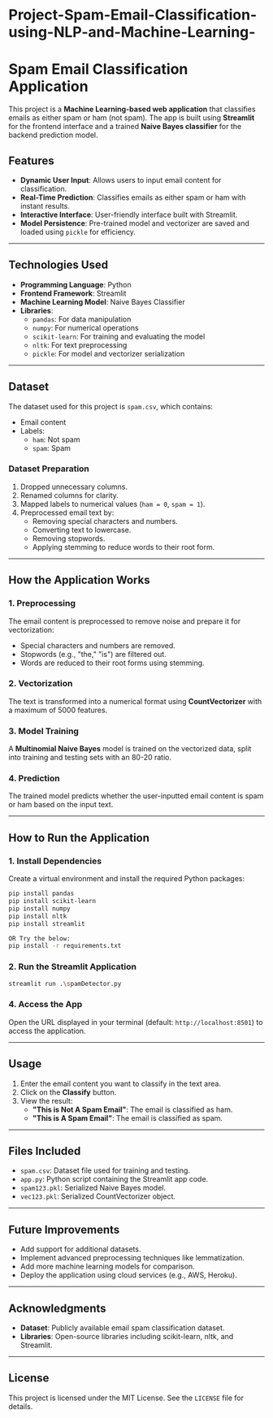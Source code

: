 # Project-Spam-Email-Classification-using-NLP-and-Machine-Learning-
<h1>Spam Email Classification Application</h1>

<p> This project is a <b>Machine Learning-based web application</b> that classifies emails as either spam or ham (not spam). The app is built using <b>Streamlit</b> for the frontend interface and a trained <b>Naive Bayes classifier</b> for the backend prediction model.
</p>


## Features

- **Dynamic User Input**: Allows users to input email content for classification.
- **Real-Time Prediction**: Classifies emails as either spam or ham with instant results.
- **Interactive Interface**: User-friendly interface built with Streamlit.
- **Model Persistence**: Pre-trained model and vectorizer are saved and loaded using `pickle` for efficiency.

---

## Technologies Used

- **Programming Language**: Python
- **Frontend Framework**: Streamlit
- **Machine Learning Model**: Naive Bayes Classifier
- **Libraries**:
  - `pandas`: For data manipulation
  - `numpy`: For numerical operations
  - `scikit-learn`: For training and evaluating the model
  - `nltk`: For text preprocessing
  - `pickle`: For model and vectorizer serialization

---

## Dataset

The dataset used for this project is `spam.csv`, which contains:
- Email content
- Labels:
  - `ham`: Not spam
  - `spam`: Spam

### Dataset Preparation
1. Dropped unnecessary columns.
2. Renamed columns for clarity.
3. Mapped labels to numerical values (`ham = 0`, `spam = 1`).
4. Preprocessed email text by:
   - Removing special characters and numbers.
   - Converting text to lowercase.
   - Removing stopwords.
   - Applying stemming to reduce words to their root form.

---

## How the Application Works

### 1. **Preprocessing**
The email content is preprocessed to remove noise and prepare it for vectorization:
- Special characters and numbers are removed.
- Stopwords (e.g., "the," "is") are filtered out.
- Words are reduced to their root forms using stemming.

### 2. **Vectorization**
The text is transformed into a numerical format using **CountVectorizer** with a maximum of 5000 features.

### 3. **Model Training**
A **Multinomial Naive Bayes** model is trained on the vectorized data, split into training and testing sets with an 80-20 ratio.

### 4. **Prediction**
The trained model predicts whether the user-inputted email content is spam or ham based on the input text.

---

## How to Run the Application

### 1. Install Dependencies
Create a virtual environment and install the required Python packages:
```bash
pip install pandas
pip install scikit-learn
pip install numpy
pip install nltk
pip install streamlit

OR Try the below:
pip install -r requirements.txt

```

### 2. Run the Streamlit Application
```bash
streamlit run .\spamDetector.py
```

### 4. Access the App
Open the URL displayed in your terminal (default: `http://localhost:8501`) to access the application.

---

## Usage

1. Enter the email content you want to classify in the text area.
2. Click on the **Classify** button.
3. View the result:
   - **"This is Not A Spam Email"**: The email is classified as ham.
   - **"This is A Spam Email"**: The email is classified as spam.

---

## Files Included

- `spam.csv`: Dataset file used for training and testing.
- `app.py`: Python script containing the Streamlit app code.
- `spam123.pkl`: Serialized Naive Bayes model.
- `vec123.pkl`: Serialized CountVectorizer object.

---

## Future Improvements

- Add support for additional datasets.
- Implement advanced preprocessing techniques like lemmatization.
- Add more machine learning models for comparison.
- Deploy the application using cloud services (e.g., AWS, Heroku).

---

## Acknowledgments

- **Dataset**: Publicly available email spam classification dataset.
- **Libraries**: Open-source libraries including scikit-learn, nltk, and Streamlit.

---

## License

This project is licensed under the MIT License. See the `LICENSE` file for details.

